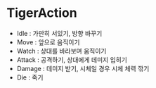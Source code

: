 # TigerAction

- Idle : 가만히 서있기, 방향 바꾸기
- Move : 앞으로 움직이기
- Watch : 상대를 바라보며 움직이기
- Attack : 공격하기, 상대에게 데미지 입히기
- Damage : 데미지 받기, 시체일 경우 시체 체력 깎기
- Die : 죽기
